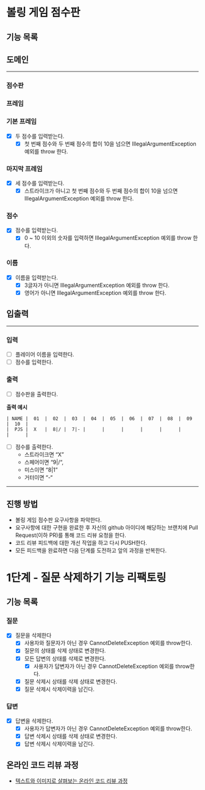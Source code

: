# 볼링 게임 점수판

## 기능 목록

## 도메인

<hr>

### 점수판

### 프레임

### 기본 프레임

- [x] 두 점수를 입력받는다.
    - [x] 첫 번째 점수와 두 번째 점수의 합이 10을 넘으면 IllegalArgumentException 예외를 throw 한다.

### 마지막 프레임

- [x] 세 점수를 입력받는다.
    - [x] 스트라이크가 아니고 첫 번째 점수와 두 번째 점수의 합이 10을 넘으면 IllegalArgumentException 예외를 throw 한다.

### 점수

- [x] 점수를 입력받는다.
    - [x] 0 ~ 10 이외의 숫자를 입력하면 IllegalArgumentException 예외를 throw 한다.

### 이름

- [x] 이름을 입력받는다.
    - [x] 3글자가 아니면 IllegalArgumentException 예외를 throw 한다.
    - [x] 영어가 아니면 IllegalArgumentException 예외를 throw 한다.

## 입출력

<hr>

### 입력

- [ ] 플레이어 이름을 입력한다.
- [ ] 점수를 입력한다.

### 출력

- [ ] 점수판을 출력한다.

**출력 예시**

```
| NAME |  01  |  02  |  03  |  04  |  05  |  06  |  07  |  08  |  09  |  10  |
|  PJS |  X   |  8|/ |  7|- |      |      |      |      |      |      |      |
```

- [ ] 점수를 출력한다.
    - 스트라이크면 “X”
    - 스페어이면 “9|/“,
    - 미스이면 “8|1”
    - 거터이면 “-“

<hr>

## 진행 방법

* 볼링 게임 점수판 요구사항을 파악한다.
* 요구사항에 대한 구현을 완료한 후 자신의 github 아이디에 해당하는 브랜치에 Pull Request(이하 PR)를 통해 코드 리뷰 요청을 한다.
* 코드 리뷰 피드백에 대한 개선 작업을 하고 다시 PUSH한다.
* 모든 피드백을 완료하면 다음 단계를 도전하고 앞의 과정을 반복한다.

# 1단계 - 질문 삭제하기 기능 리팩토링

## 기능 목록

### 질문

- [x] 질문을 삭제한다
    - [x] 사용자와 질문자가 아닌 경우 CannotDeleteException 예외를 throw한다.
    - [x] 질문의 상태를 삭제 상태로 변경한다.
    - [x] 모든 답변의 상태를 삭제로 변경한다.
        - [x] 사용자가 답변자가 아닌 경우 CannotDeleteException 예외를 throw한다.
    - [x] 질문 삭제시 상태를 삭제 상태로 변경한다.
    - [x] 질문 삭제시 삭제이력을 남긴다.

### 답변

- [x] 답변을 삭제한다.
    - [x] 사용자가 답변자가 아닌 경우 CannotDeleteException 예외를 throw한다.
    - [x] 답변 삭제시 상태를 삭제 상태로 변경한다.
    - [x] 답변 삭제시 삭제이력을 남긴다.

## 온라인 코드 리뷰 과정

* [텍스트와 이미지로 살펴보는 온라인 코드 리뷰 과정](https://github.com/next-step/nextstep-docs/tree/master/codereview)
